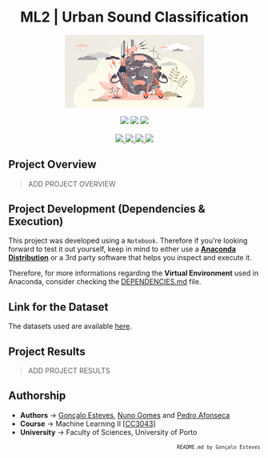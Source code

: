 <div align="center">

# ML2 | Urban Sound Classification
</div>

<p align="center" width="100%">
    <img src="./Urban-Sound-Classification/Assets/NoisePolution.jpeg" width="55%" height="55%" />
</p>

<div align="center">
    <a>
        <img src="https://img.shields.io/badge/Made%20with-Python-fec8bf?style=for-the-badge&logo=Python&logoColor=fec8bf">
    </a>
    <a>
        <img src="https://img.shields.io/badge/Made%20with-Tensorflow-fec8bf?style=for-the-badge&logo=tensorflow&logoColor=fec8bf">
    </a>
    <a>
        <img src="https://img.shields.io/badge/Made%20with-Jupyter-fec8bf?style=for-the-badge&logo=Jupyter&logoColor=fec8bf">
    </a>
</div>

<br/>

<div align="center">
    <a href="https://github.com/EstevesX10/_REPO_NAME_/blob/main/LICENSE">
        <img src="https://img.shields.io/github/license/EstevesX10/_REPO_NAME_?style=flat&logo=gitbook&logoColor=fec8bf&label=License&color=fec8bf">
    </a>
    <a href="">
        <img src="https://img.shields.io/github/repo-size/EstevesX10/_REPO_NAME_?style=flat&logo=googlecloudstorage&logoColor=fec8bf&logoSize=auto&label=Repository%20Size&color=fec8bf">
    </a>
    <a href="">
        <img src="https://img.shields.io/github/stars/EstevesX10/_REPO_NAME_?style=flat&logo=adafruit&logoColor=fec8bf&logoSize=auto&label=Stars&color=fec8bf">
    </a>
    <a href="https://github.com/EstevesX10/_REPO_NAME_/blob/main/DEPENDENCIES.md">
        <img src="https://img.shields.io/badge/Dependencies-DEPENDENCIES.md-white?style=flat&logo=anaconda&logoColor=fec8bf&logoSize=auto&color=fec8bf"> 
    </a>
</div>

## Project Overview

> ADD PROJECT OVERVIEW

## Project Development (Dependencies & Execution)
This project was developed using a `Notebook`. Therefore if you're looking forward to test it out yourself, keep in mind to either use a **[Anaconda Distribution](https://www.anaconda.com/)** or a 3rd party software that helps you inspect and execute it. 

Therefore, for more informations regarding the **Virtual Environment** used in Anaconda, consider checking the [DEPENDENCIES.md](https://github.com/EstevesX10/_REPO_NAME_/blob/main/DEPENDENCIES.md) file.

## Link for the Dataset

The datasets used are available [here](_INSERT_DATASETLINK_).

## Project Results

> ADD PROJECT RESULTS

## Authorship

- **Authors** &#8594; [Gonçalo Esteves](https://github.com/EstevesX10), [Nuno Gomes](https://github.com/NightF0x26) and [Pedro Afonseca](https://github.com/PsuperX)
- **Course** &#8594; Machine Learning II [[CC3043](https://sigarra.up.pt/fcup/en/ucurr_geral.ficha_uc_view?pv_ocorrencia_id=546532)]
- **University** &#8594; Faculty of Sciences, University of Porto
 
<div align="right">
<sub>

<!-- <sup></sup> -->
`README.md by Gonçalo Esteves`
</sub>
</div>